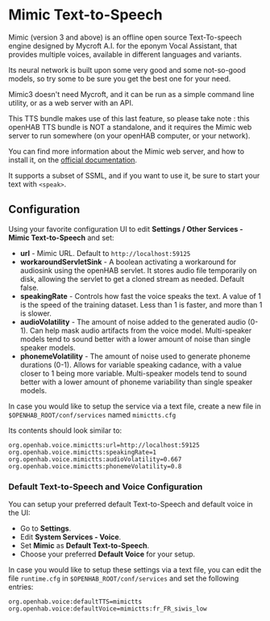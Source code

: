 # Mimic Text-to-Speech

Mimic (version 3 and above) is an offline open source Text-To-speech engine designed by Mycroft A.I. for the eponym Vocal Assistant, that provides multiple voices, available in different languages and variants.

Its neural network is built upon some very good and some not-so-good models, so try some to be sure you get the best one for your need.

Mimic3 doesn't need Mycroft, and it can be run as a simple command line utility, or as a web server with an API.

This TTS bundle makes use of this last feature, so please take note : this openHAB TTS bundle is NOT a standalone, and it requires the Mimic web server to run somewhere (on your openHAB computer, or your network).

You can find more information about the Mimic web server, and how to install it, on the [official documentation](https://mycroft-ai.gitbook.io/docs/mycroft-technologies/mimic-tts/mimic-3#installation).

It supports a subset of SSML, and if you want to use it, be sure to start your text with `<speak>`.

## Configuration

Using your favorite configuration UI to edit **Settings / Other Services - Mimic Text-to-Speech** and set:

* **url** - Mimic URL. Default to `http://localhost:59125`
* **workaroundServletSink** - A boolean activating a workaround for audiosink using the openHAB servlet. It stores audio file temporarily on disk, allowing the servlet to get a cloned stream as needed. Default false.
* **speakingRate** - Controls how fast the voice speaks the text. A value of 1 is the speed of the training dataset. Less than 1 is faster, and more than 1 is slower.
* **audioVolatility** - The amount of noise added to the generated audio (0-1). Can help mask audio artifacts from the voice model. Multi-speaker models tend to sound better with a lower amount of noise than single speaker models.
* **phonemeVolatility** - The amount of noise used to generate phoneme durations (0-1). Allows for variable speaking cadance, with a value closer to 1 being more variable. Multi-speaker models tend to sound better with a lower amount of phoneme variability than single speaker models.

In case you would like to setup the service via a text file, create a new file in `$OPENHAB_ROOT/conf/services` named `mimictts.cfg`

Its contents should look similar to:

```
org.openhab.voice.mimictts:url=http://localhost:59125
org.openhab.voice.mimictts:speakingRate=1
org.openhab.voice.mimictts:audioVolatility=0.667
org.openhab.voice.mimictts:phonemeVolatility=0.8
```

### Default Text-to-Speech and Voice Configuration

You can setup your preferred default Text-to-Speech and default voice in the UI:

* Go to **Settings**.
* Edit **System Services - Voice**.
* Set **Mimic** as **Default Text-to-Speech**.
* Choose your preferred **Default Voice** for your setup.

In case you would like to setup these settings via a text file, you can edit the file `runtime.cfg` in `$OPENHAB_ROOT/conf/services` and set the following entries:

```
org.openhab.voice:defaultTTS=mimictts
org.openhab.voice:defaultVoice=mimictts:fr_FR_siwis_low
```
